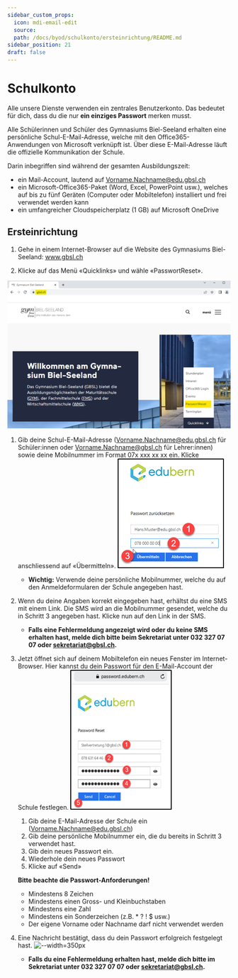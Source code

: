 ```yaml
---
sidebar_custom_props:
  icon: mdi-email-edit
  source: 
  path: /docs/byod/schulkonto/ersteinrichtung/README.md
sidebar_position: 21
draft: false
---
```


# Schulkonto

Alle unsere Dienste verwenden ein zentrales Benutzerkonto. Das bedeutet für dich, dass du die nur **ein einziges Passwort** merken musst.

Alle Schülerinnen und Schüler des Gymnasiums Biel-Seeland erhalten eine persönliche Schul-E-Mail-Adresse, welche mit den Office365-Anwendungen von Microsoft verknüpft ist. Über diese E-Mail-Adresse läuft die offizielle Kommunikation der Schule.

Darin inbegriffen sind während der gesamten Ausbildungszeit:

- ein Mail-Account, lautend auf Vorname.Nachname@edu.gbsl.ch
- ein Microsoft-Office365-Paket (Word, Excel, PowerPoint usw.), welches auf bis zu fünf Geräten (Computer oder Mobiltelefon) installiert und frei verwendet werden kann
- ein umfangreicher Cloudspeicherplatz (1 GB) auf Microsoft OneDrive

## Ersteinrichtung

1. Gehe in einem Internet-Browser auf die Website des Gymnasiums Biel-Seeland: www.gbsl.ch

2. Klicke auf das Menü «Quicklinks» und wähle «PasswortReset».

![--width=450px](../ersteinrichtung\gbsleinstieg.png)

1. Gib deine Schul-E-Mail-Adresse (Vorname.Nachname@edu.gbsl.ch für Schüler:innen oder Vorname.Nachname@gbsl.ch für Lehrer:innen) sowie deine Mobilnummer im Format 07x xxx xx xx ein. Klicke anschliessend auf «Übermitteln».
![--width=350px](../ersteinrichtung\edubernpwreset.png)
   - **Wichtig:** Verwende deine persönliche Mobilnummer, welche du auf den Anmeldeformularen der Schule angegeben hast.

2. Wenn du deine Angaben korrekt eingegeben hast, erhältst du eine SMS mit einem Link. Die SMS wird an die Mobilnummer gesendet, welche du in Schritt 3 angegeben hast. Klicke nun auf den Link in der SMS.
   - **Falls eine Fehlermeldung angezeigt wird oder du keine SMS erhalten hast, melde dich bitte beim Sekretariat unter 032 327 07 07 oder sekretariat@gbsl.ch.**

3. Jetzt öffnet sich auf deinem Mobiltelefon ein neues Fenster im Internet-Browser. Hier kannst du dein Passwort für den E-Mail-Account der Schule festlegen.
![--width=350px](../ersteinrichtung\edubernpwvergeben.png)
   1. Gib deine E-Mail-Adresse der Schule ein (Vorname.Nachname@edu.gbsl.ch)
   2. Gib deine persönliche Mobilnummer ein, die du bereits in Schritt 3 verwendet hast.
   3. Gib dein neues Passwort ein.
   4. Wiederhole dein neues Passwort
   5. Klicke auf «Send»

   **Bitte beachte die Passwort-Anforderungen!**
   - Mindestens 8 Zeichen
   - Mindestens einen Gross- und Kleinbuchstaben
   - Mindestens eine Zahl
   - Mindestens ein Sonderzeichen (z.B. * ? ! $ usw.)
   - Der eigene Vorname oder Nachname darf nicht verwendet werden

1. Eine Nachricht bestätigt, dass du dein Passwort erfolgreich festgelegt hast.
![--width=350px](../ersteinrichtung\edubernpwbestätigt.png)
   - **Falls du eine Fehlermeldung erhalten hast, melde dich bitte im Sekretariat unter 032 327 07 07 oder sekretariat@gbsl.ch.**

